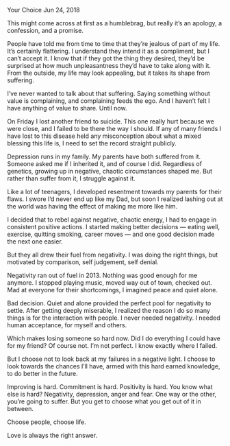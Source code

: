 Your Choice
Jun 24, 2018

This might come across at first as a humblebrag, but really it’s an apology, a confession, and a promise.

People have told me from time to time that they’re jealous of part of my life. It’s certainly flattering. I understand they intend it as a compliment, but I can’t accept it. I know that if they got the thing they desired, they’d be surprised at how much unpleasantness they’d have to take along with it. From the outside, my life may look appealing, but it takes its shape from suffering.

I’ve never wanted to talk about that suffering. Saying something without value is complaining, and complaining feeds the ego. And I haven’t felt I have anything of value to share. Until now.

On Friday I lost another friend to suicide. This one really hurt because we were close, and I failed to be there the way I should. If any of many friends I have lost to this disease held any misconception about what a mixed blessing this life is, I need to set the record straight publicly.

Depression runs in my family. My parents have both suffered from it. Someone asked me if I inherited it, and of course I did. Regardless of genetics, growing up in negative, chaotic circumstances shaped me. But rather than suffer from it, I struggle against it.

Like a lot of teenagers, I developed resentment towards my parents for their flaws. I swore I’d never end up like my Dad, but soon I realized lashing out at the world was having the effect of making me more like him.

I decided that to rebel against negative, chaotic energy, I had to engage in consistent positive actions. I started making better decisions — eating well, exercise, quitting smoking, career moves — and one good decision made the next one easier.

But they all drew their fuel from negativity. I was doing the right things, but motivated by comparison, self judgement, self denial.

Negativity ran out of fuel in 2013. Nothing was good enough for me anymore. I stopped playing music, moved way out of town, checked out. Mad at everyone for their shortcomings, I imagined peace and quiet alone.

Bad decision. Quiet and alone provided the perfect pool for negativity to settle. After getting deeply miserable, I realized the reason I do so many things is for the interaction with people. I never needed negativity. I needed human acceptance, for myself and others.

Which makes losing someone so hard now. Did I do everything I could have for my friend? Of course not. I’m not perfect. I know exactly where I failed.

But I choose not to look back at my failures in a negative light. I choose to look towards the chances I’ll have, armed with this hard earned knowledge, to do better in the future.

Improving is hard. Commitment is hard. Positivity is hard. You know what else is hard? Negativity, depression, anger and fear. One way or the other, you’re going to suffer. But you get to choose what you get out of it in between.

Choose people, choose life.

Love is always the right answer.
